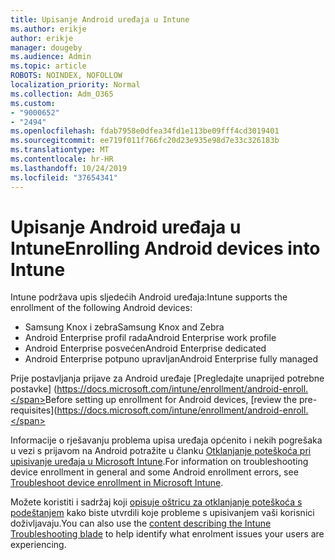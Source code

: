 ```yaml
---
title: Upisanje Android uređaja u Intune
ms.author: erikje
author: erikje
manager: dougeby
ms.audience: Admin
ms.topic: article
ROBOTS: NOINDEX, NOFOLLOW
localization_priority: Normal
ms.collection: Adm_O365
ms.custom:
- "9000652"
- "2494"
ms.openlocfilehash: fdab7958e0dfea34fd1e113be09fff4cd3019401
ms.sourcegitcommit: ee719f011f766fc20d23e935e98d7e33c326183b
ms.translationtype: MT
ms.contentlocale: hr-HR
ms.lasthandoff: 10/24/2019
ms.locfileid: "37654341"
---
```

# <a name="enrolling-android-devices-into-intune"></a><span data-ttu-id="ea0f0-102">Upisanje Android uređaja u Intune</span><span class="sxs-lookup"><span data-stu-id="ea0f0-102">Enrolling Android devices into Intune</span></span>

<span data-ttu-id="ea0f0-103">Intune podržava upis sljedećih Android uređaja:</span><span class="sxs-lookup"><span data-stu-id="ea0f0-103">Intune supports the enrollment of the following Android devices:</span></span>
- <span data-ttu-id="ea0f0-104">Samsung Knox i zebra</span><span class="sxs-lookup"><span data-stu-id="ea0f0-104">Samsung Knox and Zebra</span></span>
- <span data-ttu-id="ea0f0-105">Android Enterprise profil rada</span><span class="sxs-lookup"><span data-stu-id="ea0f0-105">Android Enterprise work profile</span></span>
- <span data-ttu-id="ea0f0-106">Android Enterprise posvećen</span><span class="sxs-lookup"><span data-stu-id="ea0f0-106">Android Enterprise dedicated</span></span>
- <span data-ttu-id="ea0f0-107">Android Enterprise potpuno upravljan</span><span class="sxs-lookup"><span data-stu-id="ea0f0-107">Android Enterprise fully managed</span></span>

<span data-ttu-id="ea0f0-108">Prije postavljanja prijave za Android uređaje [Pregledajte unaprijed potrebne postavke] (https://docs.microsoft.com/intune/enrollment/android-enroll.</span><span class="sxs-lookup"><span data-stu-id="ea0f0-108">Before setting up enrollment for Android devices, [review the pre-requisites](https://docs.microsoft.com/intune/enrollment/android-enroll.</span></span>

<span data-ttu-id="ea0f0-109">Informacije o rješavanju problema upisa uređaja općenito i nekih pogrešaka u vezi s prijavom na Android potražite u članku [Otklanjanje poteškoća pri upisivanje uređaja u Microsoft Intune](https://docs.microsoft.com/intune/enrollment/troubleshoot-device-enrollment-in-intune).</span><span class="sxs-lookup"><span data-stu-id="ea0f0-109">For information on troubleshooting device enrollment in general and some Android enrollment errors,  see [Troubleshoot device enrollment in Microsoft Intune](https://docs.microsoft.com/intune/enrollment/troubleshoot-device-enrollment-in-intune).</span></span>

<span data-ttu-id="ea0f0-110">Možete koristiti i sadržaj koji [opisuje oštricu za otklanjanje poteškoća s podeštanjem](https://docs.microsoft.com/intune/fundamentals/help-desk-operators) kako biste utvrdili koje probleme s upisivanjem vaši korisnici doživljavaju.</span><span class="sxs-lookup"><span data-stu-id="ea0f0-110">You can also use the [content describing the Intune Troubleshooting blade](https://docs.microsoft.com/intune/fundamentals/help-desk-operators) to help identify what enrolment issues your users are experiencing.</span></span>





